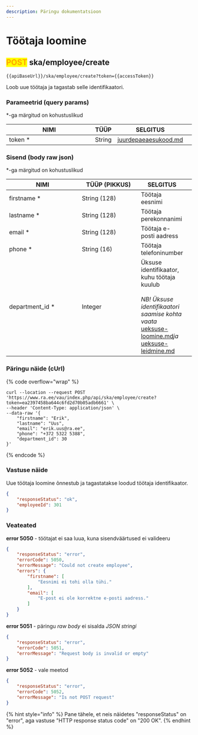 ```yaml
---
description: Päringu dokumentatsioon
---
```


# Töötaja loomine

## <mark style="color:orange;">POST</mark> ska/employee/create

```
{{apiBaseUrl}}/ska/employee/create?token={{accessToken}}
```

Loob uue töötaja ja tagastab selle identifikaatori.

### Parameetrid (query params)

\*-ga märgitud on kohustuslikud

<table><thead><tr><th width="248">NIMI</th><th>TÜÜP</th><th>SELGITUS</th><th data-hidden></th></tr></thead><tbody><tr><td>token *</td><td>String</td><td><a data-mention href="../../juurdepaeaesukood.md">juurdepaeaesukood.md</a></td><td></td></tr></tbody></table>

### Sisend (body raw json)

\*-ga märgitud on kohustuslikud

<table><thead><tr><th width="193">NIMI</th><th width="156">TÜÜP (PIKKUS)</th><th>SELGITUS</th><th data-hidden></th></tr></thead><tbody><tr><td>firstname *</td><td>String (128)</td><td>Töötaja eesnimi</td><td></td></tr><tr><td>lastname *</td><td>String (128)</td><td>Töötaja perekonnanimi</td><td></td></tr><tr><td>email *</td><td>String (128)</td><td>Töötaja e-posti aadress</td><td></td></tr><tr><td>phone *</td><td>String (16)</td><td>Töötaja telefoninumber</td><td></td></tr><tr><td>department_id *</td><td>Integer</td><td>Üksuse identifikaator, kuhu töötaja kuulub<br><br><em>NB! Üksuse identifikaatori saamise kohta vaata</em> <a data-mention href="../ueksus/ueksuse-loomine.md">ueksuse-loomine.md</a><em>ja</em> <a data-mention href="../ueksus/ueksuse-leidmine.md">ueksuse-leidmine.md</a></td><td></td></tr></tbody></table>

### Päringu näide (cUrl)

{% code overflow="wrap" %}
```shell
curl --location --request POST 'https://www.ra.ee/vau/index.php/api/ska/employee/create?token=ea2397458ba644c6fd2d70b05adb6661' \
--header 'Content-Type: application/json' \
--data-raw '{
    "firstname": "Erik",
    "lastname": "Uus",
    "email": "erik.uus@ra.ee",
    "phone": "+372 5322 5388",
    "department_id": 30
}'
```
{% endcode %}

### Vastuse näide

Uue töötaja loomine õnnestub ja tagastatakse loodud töötaja identifikaator.

```json
{
    "responseStatus": "ok",
    "employeeId": 301
}
```

### Veateated

**error 5050** - töötajat ei saa luua, kuna sisendväärtused ei valideeru&#x20;

```json
{
    "responseStatus": "error",
    "errorCode": 5050,
    "errorMessage": "Could not create employee",
    "errors": {
        "firstname": [
            "Eesnimi ei tohi olla tühi."
        ],
        "email": [
            "E-post ei ole korrektne e-posti aadress."
        ]
    }
}
```

**error 5051** - päringu _raw body_ ei sisalda _JSON_ _stringi_

```json
{
    "responseStatus": "error",
    "errorCode": 5051,
    "errorMessage": "Request body is invalid or empty"
}
```

**error 5052** - vale meetod

```json
{
    "responseStatus": "error",
    "errorCode": 5052,
    "errorMessage": "Is not POST request"
}
```

{% hint style="info" %}
Pane tähele, et neis näidetes "responseStatus" on "error", aga vastuse "HTTP response status code" on "200 OK".&#x20;
{% endhint %}
